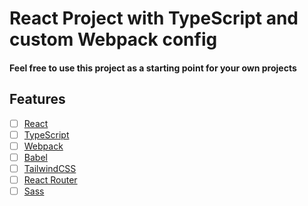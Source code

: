 # React Project with TypeScript and custom Webpack config

#### Feel free to use this project as a starting point for your own projects

## Features

- [ ] [React](https://reactjs.org/)
- [ ] [TypeScript](https://www.typescriptlang.org/)
- [ ] [Webpack](https://webpack.js.org/)
- [ ] [Babel](https://babeljs.io/)
- [ ] [TailwindCSS](https://tailwindcss.com/)
- [ ] [React Router](https://reacttraining.com/react-router/)
- [ ] [Sass](https://sass-lang.com/)
